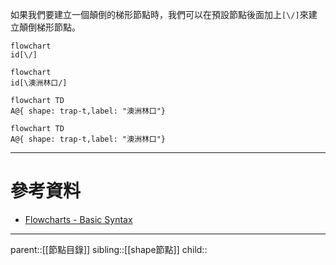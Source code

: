 如果我們要建立一個顛倒的梯形節點時，我們可以在預設節點後面加上`[\/]`來建立顛倒梯形節點。
```Mermaid
flowchart
id[\/]
```
```mermaid
flowchart
id[\澳洲林口/]
```
```Mermaid
flowchart TD
A@{ shape: trap-t,label: "澳洲林口"}
```
```mermaid
flowchart TD
A@{ shape: trap-t,label: "澳洲林口"}
```
- - -
# 參考資料
- [Flowcharts - Basic Syntax](https://mermaid.js.org/syntax/flowchart.html)
- - -
parent::[[節點目錄]]
sibling::[[shape節點]]
child::